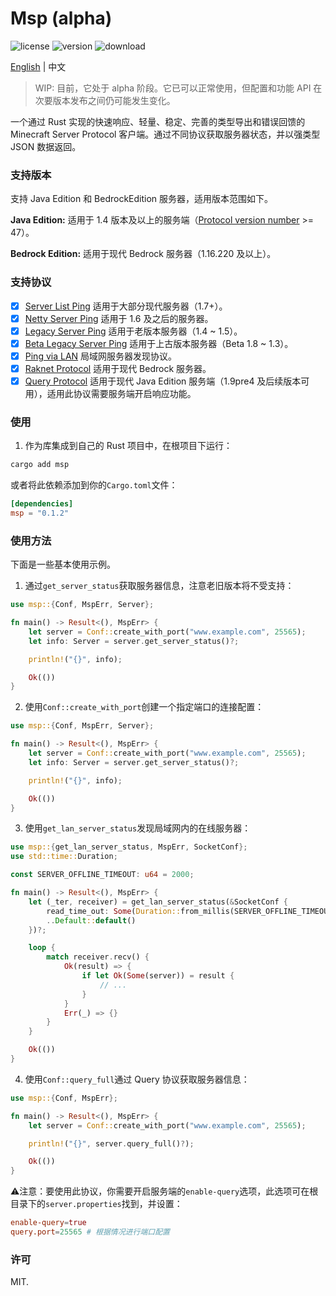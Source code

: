 # Msp (alpha)

![license](https://flat.badgen.net/badge/license/MIT/blue) ![version](https://flat.badgen.net/crates/v/msp) ![download](https://flat.badgen.net/crates/d/msp)

<p><a href="README.md">English</a> | 中文</p>

> WIP: 目前，它处于 alpha 阶段。它已可以正常使用，但配置和功能 API 在次要版本发布之间仍可能发生变化。

一个通过 Rust 实现的快速响应、轻量、稳定、完善的类型导出和错误回馈的 Minecraft Server Protocol 客户端。通过不同协议获取服务器状态，并以强类型 JSON 数据返回。

### 支持版本

支持 Java Edition 和 BedrockEdition 服务器，适用版本范围如下。

**Java Edition:** 适用于 1.4 版本及以上的服务端（[Protocol version number](https://wiki.vg/Protocol_version_numbers) >= 47）。

**Bedrock Edition:** 适用于现代 Bedrock 服务器（1.16.220 及以上）。

### 支持协议

- [x] [Server List Ping](https://wiki.vg/Server_List_Ping) 适用于大部分现代服务器（1.7+）。
- [x] [Netty Server Ping](https://wiki.vg/Server_List_Ping#1.6) 适用于 1.6 及之后的服务器。
- [x] [Legacy Server Ping](https://wiki.vg/Server_List_Ping#1.4_to_1.5) 适用于老版本服务器（1.4 ~ 1.5）。
- [x] [Beta Legacy Server Ping](https://wiki.vg/Server_List_Ping#Beta_1.8_to_1.3) 适用于上古版本服务器（Beta 1.8 ~ 1.3）。
- [x] [Ping via LAN](https://wiki.vg/Server_List_Ping#Ping_via_LAN_.28Open_to_LAN_in_Singleplayer.29) 局域网服务器发现协议。
- [x] [Raknet Protocol](https://wiki.vg/Raknet_Protocol) 适用于现代 Bedrock 服务器。
- [x] [Query Protocol](https://wiki.vg/Query) 适用于现代 Java Edition 服务端（1.9pre4 及后续版本可用），适用此协议需要服务端开启响应功能。

### 使用

1. 作为库集成到自己的 Rust 项目中，在根项目下运行：

```bash
cargo add msp
```

或者将此依赖添加到你的`Cargo.toml`文件：

```toml
[dependencies]
msp = "0.1.2"
```

### 使用方法

下面是一些基本使用示例。

1. 通过`get_server_status`获取服务器信息，注意老旧版本将不受支持：

```rust
use msp::{Conf, MspErr, Server};

fn main() -> Result<(), MspErr> {
    let server = Conf::create_with_port("www.example.com", 25565);
    let info: Server = server.get_server_status()?;

    println!("{}", info);

    Ok(())
}
```

2. 使用`Conf::create_with_port`创建一个指定端口的连接配置：

```rust
use msp::{Conf, MspErr, Server};

fn main() -> Result<(), MspErr> {
    let server = Conf::create_with_port("www.example.com", 25565);
    let info: Server = server.get_server_status()?;

    println!("{}", info);

    Ok(())
}
```

3. 使用`get_lan_server_status`发现局域网内的在线服务器：

```rust
use msp::{get_lan_server_status, MspErr, SocketConf};
use std::time::Duration;

const SERVER_OFFLINE_TIMEOUT: u64 = 2000;

fn main() -> Result<(), MspErr> {
    let (_ter, receiver) = get_lan_server_status(&SocketConf {
        read_time_out: Some(Duration::from_millis(SERVER_OFFLINE_TIMEOUT)),
        ..Default::default()
    })?;

    loop {
        match receiver.recv() {
            Ok(result) => {
                if let Ok(Some(server)) = result {
                    // ...
                }
            }
            Err(_) => {}
        }
    }

    Ok(())
}
```

4. 使用`Conf::query_full`通过 Query 协议获取服务器信息：

```rust
use msp::{Conf, MspErr};

fn main() -> Result<(), MspErr> {
    let server = Conf::create_with_port("www.example.com", 25565);

    println!("{}", server.query_full()?);

    Ok(())
}
```

:warning:注意：要使用此协议，你需要开启服务端的`enable-query`选项，此选项可在根目录下的`server.properties`找到，并设置：

```toml
enable-query=true
query.port=25565 # 根据情况进行端口配置
```

### 许可

MIT.

